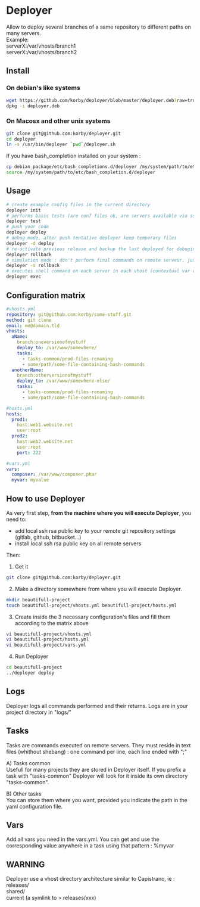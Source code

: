 # Deployer
Allow to deploy several branches of a same repository to different paths on many servers.  
Example:  
serverX:/var/vhosts/branch1  
serverX:/var/vhosts/branch2  

## Install   

### On debian's like systems  
```bash
wget https://github.com/korby/deployer/blob/master/deployer.deb?raw=true
dpkg -i deployer.deb
```

### On Macosx and other unix systems  
```bash
git clone git@github.com:korby/deployer.git
cd deployer
ln -s /usr/bin/deployer `pwd`/deployer.sh
```
If you have bash_completion installed on your system :
```bash
cp debian_package/etc/bash_completions.d/deployer /my/system/path/to/etc/bash_completion.d/
source /my/system/path/to/etc/bash_completion.d/deployer
```

## Usage
```bash
# create example config files in the current directory
deployer init
# performs basic tests (are conf files ok, are servers available via ssh ...)
deployer test
# push your code
deployer deploy
# debug mode, after push tentative deployer keep temporary files
deployer -d deploy
# re-activate previous release and backup the last deployed for debuging check
deployer rollback
# simulation mode : don't perform final commands on remote serveur, just show them
deployer -s rollback
# executes shell command on each server in each vhost (contextual var can be used : %deploy_to, %shared_path etc.)
deployer exec

```

## Configuration matrix
```yaml
#vhosts.yml
repository: git@github.com:korby/some-stuff.git
method: git clone
email: me@domain.tld
vhosts:
  aName:
    branch:oneversionofmystuff
    deploy_to: /var/www/somewhere/
    tasks:
      - tasks-common/prod-files-renaming
      - some/path/some-file-containing-bash-commands
  anotherName:
    branch:otherversionofmystuff
    deploy_to: /var/www/somewhere-else/
    tasks:
      - tasks-common/prod-files-renaming
      - some/path/some-file-containing-bash-commands
```
```yaml
#hosts.yml
hosts:
  prod1:
    host:web1.website.net
    user:root
  prod2:
    host:web2.website.net
    user:root
    port: 222
```
```yaml
#vars.yml
vars:
  composer: /var/www/composer.phar
  myvar: myvalue
```
## How to use Deployer
As very first step, **from the machine where you will execute Deployer**, you need to:  
* add local ssh rsa public key to your remote git repository settings (gitlab, github, bitbucket...)
* install local ssh rsa public key on all remote servers

Then:  

1) Get it
```bash
git clone git@github.com:korby/deployer.git
```

2) Make a directory somewhere from where you will execute Deployer.
```bash
mkdir beautifull-project
touch beautifull-project/vhosts.yml beautifull-project/hosts.yml
```


3) Create inside the 3 necessary configuration's files and fill them according to the matrix above
```bash
vi beautifull-project/vhosts.yml 
vi beautifull-project/hosts.yml
vi beautifull-project/vars.yml
```

4) Run Deployer
```bash
cd beautifull-project
../deployer deploy
```

## Logs
Deployer logs all commands performed and their returns. Logs are in your project directory in "logs/"

## Tasks
Tasks are commands executed on remote servers. They must reside in text files (whithout shebang) : one command per line, each line ended with ";"

A) Tasks common  
Usefull for many projects they are stored in Deployer itself. If you prefix a task with "tasks-common" Deployer will look for it inside its own directory "tasks-common".

B) Other tasks  
You can store them where you want, provided you indicate the path in the yaml configuration file.

## Vars
Add all vars you need in the vars.yml. You can get and use the corresponding value anywhere in a task using that pattern : %myvar 

## WARNING
Deployer use a vhost directory architecture similar to Capistrano, ie :  
releases/  
shared/  
current (a symlink to > releases/xxx)  



